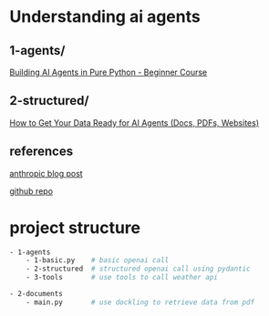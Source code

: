 # Understanding ai agents

## 1-agents/

[Building AI Agents in Pure Python - Beginner Course](https://www.youtube.com/watch?v=bZzyPscbtI8)


## 2-structured/

[How to Get Your Data Ready for AI Agents (Docs, PDFs, Websites)](https://www.youtube.com/watch?v=9lBTS5dM27c)


## references

[anthropic blog post](https://www.anthropic.com/engineering/building-effective-agents)

[github repo](https://github.com/daveebbelaar/ai-cookbook.git)


# project structure

```bash
- 1-agents
    - 1-basic.py    # basic openai call
    - 2-structured  # structured openai call using pydantic
    - 3-tools       # use tools to call weather api

- 2-documents
    - main.py       # use dockling to retrieve data from pdf
`````
